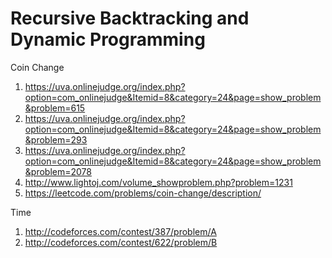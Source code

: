 # Recursive Backtracking and Dynamic Programming
Coin Change
1. https://uva.onlinejudge.org/index.php?option=com_onlinejudge&Itemid=8&category=24&page=show_problem&problem=615
2. https://uva.onlinejudge.org/index.php?option=com_onlinejudge&Itemid=8&category=24&page=show_problem&problem=293
3. https://uva.onlinejudge.org/index.php?option=com_onlinejudge&Itemid=8&category=24&page=show_problem&problem=2078
4. http://www.lightoj.com/volume_showproblem.php?problem=1231
5. https://leetcode.com/problems/coin-change/description/

Time
1. http://codeforces.com/contest/387/problem/A
2. http://codeforces.com/contest/622/problem/B
